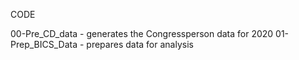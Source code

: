 CODE

00-Pre_CD_data - generates the Congressperson data for 2020
01-Prep_BICS_Data - prepares data for analysis
